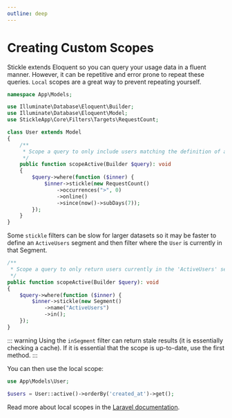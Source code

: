 ```yaml
---
outline: deep
---
```


# Creating Custom Scopes

Stickle extends Eloquent so you can query your usage data in a fluent manner. However, it can be repetitive and error prone to repeat these queries. `Local` scopes are a great way to prevent repeating yourself.

```php
namespace App\Models;

use Illuminate\Database\Eloquent\Builder;
use Illuminate\Database\Eloquent\Model;
use StickleApp\Core\Filters\Targets\RequestCount;

class User extends Model
{
    /**
     * Scope a query to only include users matching the definition of a DAU
     */
    public function scopeActive(Builder $query): void
    {
        $query->where(function ($inner) {
            $inner->stickle(new RequestCount()
                ->occurrences(">", 0)
                ->online()
                ->since(now()->subDays(7));
        });
    }
}
```

Some `stickle` filters can be slow for larger datasets so it may be faster to define an `ActiveUsers` segment and then filter where the `User` is currently in that Segment.

```php
/**
 * Scope a query to only return users currently in the 'ActiveUsers' segment
 */
public function scopeActive(Builder $query): void
{
    $query->where(function ($inner) {
        $inner->stickle(new Segment()
            ->name("ActiveUsers")
            ->in();
    });
}
```

::: warning
Using the `inSegment` filter can return stale results (it is essentially checking a cache). If it is essential that the scope is up-to-date, use the first method.
:::

You can then use the local scope:

```php
use App\Models\User;

$users = User::active()->orderBy('created_at')->get();

```

Read more about local scopes in the [Laravel documentation](https://laravel.com/docs/11.x/eloquent#local-scopes).
